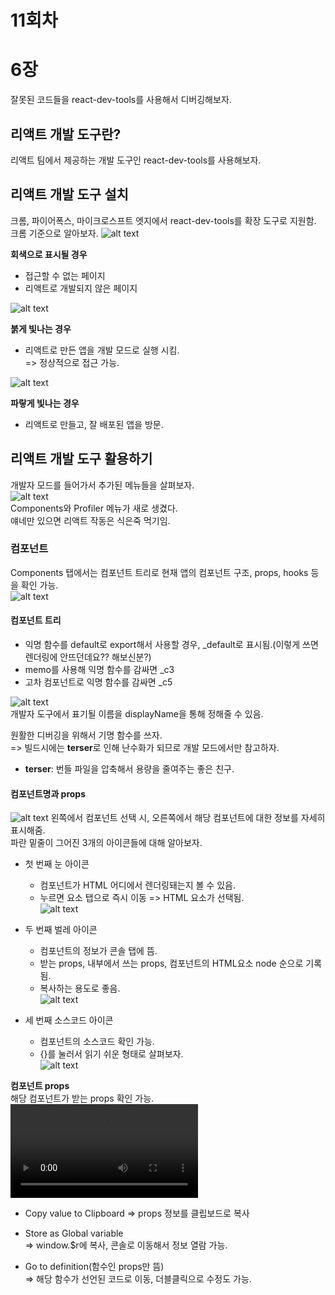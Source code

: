 # 11회차

# 6장

잘못된 코드들을 react-dev-tools를 사용해서 디버깅해보자.

## 리액트 개발 도구란?

리액트 팀에서 제공하는 개발 도구인 react-dev-tools를 사용해보자.

## 리액트 개발 도구 설치

크롬, 파이어폭스, 마이크로스프트 엣지에서 react-dev-tools를 확장 도구로 지원함.  
크롬 기준으로 알아보자.
![alt text](image.png)

**회색으로 표시될 경우**

- 접근할 수 없는 페이지
- 리액트로 개발되지 않은 페이지

![alt text](image-1.png)

**붉게 빛나는 경우**

- 리액트로 만든 앱을 개발 모드로 실행 시킴.  
  => 정상적으로 접근 가능.

![alt text](image-3.png)

**파랗게 빛나는 경우**

- 리액트로 만들고, 잘 배포된 앱을 방문.

## 리액트 개발 도구 활용하기

개발자 모드를 들어가서 추가된 메뉴들을 살펴보자.  
![alt text](image-4.png)  
Components와 Profiler 메뉴가 새로 생겼다.  
얘네만 있으면 리액트 작동은 식은죽 먹기임.

### 컴포넌트

Components 탭에서는 컴포넌트 트리로 현재 앱의 컴포넌트 구조, props, hooks 등을 확인 가능.  
![alt text](image-5.png)

#### 컴포넌트 트리

- 익명 함수를 default로 export해서 사용할 경우, \_default로 표시됨.(이렇게 쓰면 렌더링에 안뜨던데요?? 해보신분?)
- memo를 사용해 익명 함수를 감싸면 \_c3
- 고차 컴포넌트로 익명 함수를 감싸면 \_c5

![alt text](image-6.png)  
개발자 도구에서 표기될 이름을 displayName을 통해 정해줄 수 있음.

원활한 디버깅을 위해서 기명 함수를 쓰자.  
=> 빌드시에는 **terser**로 인해 난수화가 되므로 개발 모드에서만 참고하자.

- **terser**: 번들 파일을 압축해서 용량을 줄여주는 좋은 친구.

#### 컴포넌트명과 props

![alt text](image-8.png)
왼쪽에서 컴포넌트 선택 시, 오른쪽에서 해당 컴포넌트에 대한 정보를 자세히 표시해줌.  
파란 밑줄이 그어진 3개의 아이콘들에 대해 알아보자.

- 첫 번째 눈 아이콘

  - 컴포넌트가 HTML 어디에서 렌더링돼는지 볼 수 있음.
  - 누르면 요소 탭으로 즉시 이동 => HTML 요소가 선택됨.  
    ![alt text](image-9.png)

- 두 번째 벌레 아이콘

  - 컴포넌트의 정보가 콘솔 탭에 뜸.
  - 받는 props, 내부에서 쓰는 props, 컴포넌트의 HTML요소 node 순으로 기록됨.
  - 복사하는 용도로 좋음.  
    ![alt text](image-10.png)

- 세 번째 소스코드 아이콘
  - 컴포넌트의 소스코드 확인 가능.
  - {}를 눌러서 읽기 쉬운 형태로 살펴보자.  
    ![alt text](image-11.png)

**컴포넌트 props**  
해당 컴포넌트가 받는 props 확인 가능.  
<video controls src="화면 녹화 중 2024-07-01 064224.mp4" title="Title"></video>

- Copy value to Clipboard
  => props 정보를 클립보드로 복사

- Store as Global variable  
  => window.$r에 복사, 콘솔로 이동해서 정보 열람 가능.

- Go to definition(함수인 props만 뜸)  
  => 해당 함수가 선언된 코드로 이동, 더블클릭으로 수정도 가능.
